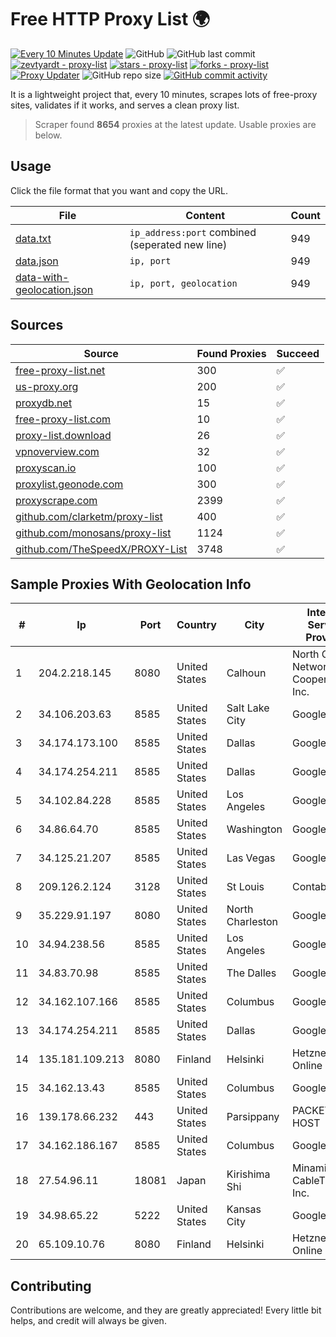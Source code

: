 
# Free HTTP Proxy List 🌍

[![Every 10 Minutes Update](https://github.com/mertguvencli/http-proxy-list/actions/workflows/main.yml/badge.svg?branch=main)](https://github.com/mertguvencli/http-proxy-list/actions/workflows/main.yml)
![GitHub](https://img.shields.io/github/license/mertguvencli/http-proxy-list)
![GitHub last commit](https://img.shields.io/github/last-commit/mertguvencli/http-proxy-list)
[![zevtyardt - proxy-list](https://img.shields.io/static/v1?label=zevtyardt&message=proxy-list&color=blue&logo=github)](https://github.com/zevtyardt/proxy-list "Go to GitHub repo")
[![stars - proxy-list](https://img.shields.io/github/stars/zevtyardt/proxy-list?style=social)](https://github.com/zevtyardt/proxy-list)
[![forks - proxy-list](https://img.shields.io/github/forks/zevtyardt/proxy-list?style=social)](https://github.com/zevtyardt/proxy-list)
[![Proxy Updater](https://github.com/zevtyardt/proxy-list/workflows/Proxy%20Updater/badge.svg)](https://github.com/zevtyardt/proxy-list/actions?query=workflow:"Proxy+Updater")
![GitHub repo size](https://img.shields.io/github/repo-size/zevtyardt/proxy-list)
[![GitHub commit activity](https://img.shields.io/github/commit-activity/m/zevtyardt/proxy-list?logo=commits)](https://github.com/zevtyardt/proxy-list/commits/main)

It is a lightweight project that, every 10 minutes, scrapes lots of free-proxy sites, validates if it works, and serves a clean proxy list.

> Scraper found **8654** proxies at the latest update. Usable proxies are below.

## Usage

Click the file format that you want and copy the URL.

|File|Content|Count|
|----|-------|-----|
|[data.txt](https://raw.githubusercontent.com/mertguvencli/http-proxy-list/main/proxy-list/data.txt)|`ip_address:port` combined (seperated new line)|949|
|[data.json](https://raw.githubusercontent.com/mertguvencli/http-proxy-list/main/proxy-list/data.json)|`ip, port`|949|
|[data-with-geolocation.json](https://raw.githubusercontent.com/mertguvencli/http-proxy-list/main/proxy-list/data-with-geolocation.json)|`ip, port, geolocation`|949|

## Sources

|Source|Found Proxies|Succeed|
|------|-------------|-------|
|[free-proxy-list.net](https://free-proxy-list.net)|300|✅|
|[us-proxy.org](https://www.us-proxy.org)|200|✅|
|[proxydb.net](http://proxydb.net)|15|✅|
|[free-proxy-list.com](https://free-proxy-list.com/?page=&port=&type%5B%5D=http&type%5B%5D=https&up_time=0&search=Search)|10|✅|
|[proxy-list.download](https://www.proxy-list.download/HTTP)|26|✅|
|[vpnoverview.com](https://vpnoverview.com/privacy/anonymous-browsing/free-proxy-servers)|32|✅|
|[proxyscan.io](https://www.proxyscan.io)|100|✅|
|[proxylist.geonode.com](https://proxylist.geonode.com/api/proxy-list?limit=300&page=1&sort_by=lastChecked&sort_type=desc&protocols=http,https)|300|✅|
|[proxyscrape.com](https://api.proxyscrape.com/v2/?request=displayproxies&protocol=http&timeout=10000&country=all&ssl=all&anonymity=all)|2399|✅|
|[github.com/clarketm/proxy-list](https://raw.githubusercontent.com/clarketm/proxy-list/master/proxy-list-raw.txt)|400|✅|
|[github.com/monosans/proxy-list](https://raw.githubusercontent.com/monosans/proxy-list/main/proxies/http.txt)|1124|✅|
|[github.com/TheSpeedX/PROXY-List](https://raw.githubusercontent.com/TheSpeedX/PROXY-List/master/http.txt)|3748|✅|


## Sample Proxies With Geolocation Info

|#|Ip|Port|Country|City|Internet Service Provider|
|-|--|----|-------|----|-------------------------|
|1|204.2.218.145|8080|United States|Calhoun|North Georgia Network Cooperative, Inc.|
|2|34.106.203.63|8585|United States|Salt Lake City|Google LLC|
|3|34.174.173.100|8585|United States|Dallas|Google LLC|
|4|34.174.254.211|8585|United States|Dallas|Google LLC|
|5|34.102.84.228|8585|United States|Los Angeles|Google LLC|
|6|34.86.64.70|8585|United States|Washington|Google LLC|
|7|34.125.21.207|8585|United States|Las Vegas|Google LLC|
|8|209.126.2.124|3128|United States|St Louis|Contabo Inc.|
|9|35.229.91.197|8080|United States|North Charleston|Google LLC|
|10|34.94.238.56|8585|United States|Los Angeles|Google LLC|
|11|34.83.70.98|8585|United States|The Dalles|Google LLC|
|12|34.162.107.166|8585|United States|Columbus|Google LLC|
|13|34.174.254.211|8585|United States|Dallas|Google LLC|
|14|135.181.109.213|8080|Finland|Helsinki|Hetzner Online GmbH|
|15|34.162.13.43|8585|United States|Columbus|Google LLC|
|16|139.178.66.232|443|United States|Parsippany|PACKET-HOST|
|17|34.162.186.167|8585|United States|Columbus|Google LLC|
|18|27.54.96.11|18081|Japan|Kirishima Shi|Minamikyusyu CableTV Net Inc.|
|19|34.98.65.22|5222|United States|Kansas City|Google LLC|
|20|65.109.10.76|8080|Finland|Helsinki|Hetzner Online GmbH|



## Contributing

Contributions are welcome, and they are greatly appreciated! Every
little bit helps, and credit will always be given.

